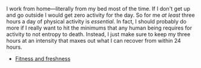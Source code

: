 I work from home—literally from my bed most of the time. If I don't get up and go outside I would get zero activity for the day. So for me _at least_ three hours a day of physical activity is _essential_. In fact, I should probably do more if I really want to hit the minimums that any human being requires for activity to not entropy to death. Instead, I just make sure to keep my three hours at an intensity that maxes out what I can recover from within 24 hours.

- [Fitness and freshness](Fitness%20and%20freshness.md)



